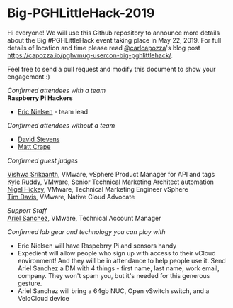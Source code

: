 # Big-PGHLittleHack-2019

Hi everyone! We will use this Github repository to announce more details about the Big #PGHLittleHack event taking place in May 22, 2019. For full details of location and time please read [@carlcapozza](https://twitter.com/Carlcapozza)'s blog post https://capozza.io/pghvmug-usercon-big-pghlittlehack/.  

Feel free to send a pull request and modify this document to show your engagement :)  

*Confirmed attendees with a team*  
**Raspberry Pi Hackers**
- [Eric Nielsen](https://twitter.com/ericnipro) - team lead


*Confirmed attendees without a team*  
- [David Stevens](https://twitter.com/PSUStevens)
- [Matt Crape](https://twitter.com/MattThatITGuy)

*Confirmed guest judges*  

[Vishwa Srikaanth](https://twitter.com/wishhva), VMware, vSphere Product Manager for API and tags  
[Kyle Ruddy](https://twitter.com/kmruddy), VMware, Senior Technical Marketing Architect automation  
[Nigel Hickey](https://twitter.com/vCenterNerd), VMware, Technical Marketing Engineer vSphere  
[Tim Davis](https://twitter.com/vtimd), VMware, Native Cloud Advocate  

*Support Staff*  
[Ariel Sanchez](https://twitter.com/arielsanchezmor), VMware, Technical Account Manager

*Confirmed lab gear and technology you can play with*

- Eric Nielsen will have Raspebrry Pi and sensors handy  
- Expedient will allow people who sign up with access to their vCloud environment! And they will be in attendance to help people use it. Send Ariel Sanchez a DM with 4 things - first name, last name, work email, company. They won't spam you, but it's needed for this generous gesture.  
- Ariel Sanchez will bring a 64gb NUC, Open vSwitch switch, and a VeloCloud device
